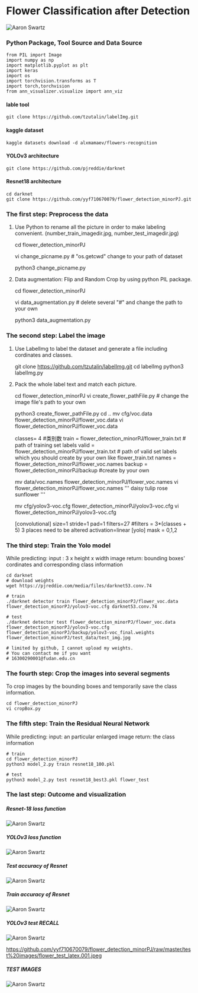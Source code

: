 # Flower Classification after Detection

![Aaron Swartz](https://github.com/yyf710670079/flower_detection_minorPJ/raw/master/test%20images/predictions_19_daisy-%2061%25%20187%20311%20138%20244%20daisy-%2034%25%20252%20381%2046%20130%20daisy-%2027%25%2085%20166%2049%20109%20daisy-%2016%25%2029%20106%20185%20246.jpg)

### Python Package, Tool Source and Data Source

    from PIL import Image
    import numpy as np
    import matplotlib.pyplot as plt
    import keras
    import os
    import torchvision.transforms as T
    import torch,torchvision
    from ann_visualizer.visualize import ann_viz

#### lable tool
    git clone https://github.com/tzutalin/labelImg.git

#### kaggle dataset
    kaggle datasets download -d alxmamaev/flowers-recognition

#### YOLOv3 architecture
    git clone https://github.com/pjreddie/darknet

#### Resnet18 architecture
    cd darknet
    git clone https://github.com/yyf710670079/flower_detection_minorPJ.git





### The first step: Preprocess the data
1) Use Python to rename all the picture in order to make labeling convenient.
(number_train_imagedir.jpg, number_test_imagedir.jpg)


    cd flower_detection_minorPJ

    vi change_picname.py # "os.getcwd" change to your path of dataset

    python3 change_picname.py
 

2) Data augmentation: Flip and Random Crop by using python PIL package.


    cd flower_detection_minorPJ

    vi data_augmentation.py # delete several "#" and change the path to your own
    
    python3 data_augmentation.py




### The second step: Label the image

1) Use LabelImg to label the dataset and generate a file including cordinates and classes.


    git clone https://github.com/tzutalin/labelImg.git
    cd labelImg
    python3 labelImg.py

2) Pack the whole label text and match each picture.


    cd flower_detection_minorPJ
    vi create_flower_pathFile.py # change the image file's path to your own
    
    python3 create_flower_pathFile.py
    cd ..
    mv cfg/voc.data flower_detection_minorPJ/flower_voc.data
    vi flower_detection_minorPJ/flower_voc.data
    
    classes= 4  #类别数
    train  = flower_detection_minorPJ/flower_train.txt # path of training set labels
    valid  = flower_detection_minorPJ/flower_train.txt # path of valid set labels which you should create by your own like flower_train.txt
    names = flower_detection_minorPJ/flower_voc.names 
    backup = flower_detection_minorPJ/backup #create by your own
    
    mv data/voc.names flower_detection_minorPJ/flower_voc.names 
    vi flower_detection_minorPJ/flower_voc.names 
    '''
    daisy
    tulip
    rose
    sunflower
    '''

    mv cfg/yolov3-voc.cfg flower_detection_minorPJ/yolov3-voc.cfg
    vi flower_detection_minorPJ/yolov3-voc.cfg
    
    [convolutional]
    size=1
    stride=1
    pad=1
    filters=27         #filters = 3*(classes + 5)  3 places need to be altered
    activation=linear
    [yolo]
    mask = 0,1,2

### The third step: Train the Yolo model

While predicting:
	input : 3 x height x width image
	return: bounding boxes' cordinates and corresponding class information
	
	cd darknet
	# download weights
	wget https://pjreddie.com/media/files/darknet53.conv.74
	
	# train
	./darknet detector train flower_detection_minorPJ/flower_voc.data flower_detection_minorPJ/yolov3-voc.cfg darknet53.conv.74 
	
	# test
	./darknet detector test flower_detection_minorPJ/flower_voc.data flower_detection_minorPJ/yolov3-voc.cfg flower_detection_minorPJ/backup/yolov3-voc_final.weights flower_detection_minorPJ/test_data/test_img.jpg
	
	# limited by github, I cannot upload my weights.
	# You can contact me if you want
	# 16300290001@fudan.edu.cn


### The fourth step: Crop the images into several segments

To crop images by the bounding boxes and temporarily save the class information.

    
    cd flower_detection_minorPJ
    vi cropBox.py 


### The fifth step: Train the Residual Neural Network

While predicting:
	input: an particular enlarged image
	return: the class information
	
	# train
	cd flower_detection_minorPJ
	python3 model_2.py train resnet18_100.pkl
	
	# test
	python3 model_2.py test resnet18_best3.pkl flower_test


### The last step: Outcome and visualization

##### Resnet-18 loss function
![Aaron Swartz](https://github.com/yyf710670079/flower_detection_minorPJ/raw/master/result/resnet18_loss.png)

##### YOLOv3 loss function
![Aaron Swartz](https://github.com/yyf710670079/flower_detection_minorPJ/raw/master/result/yolov3_loss.png)

##### Test accuracy of Resnet
![Aaron Swartz](https://github.com/yyf710670079/flower_detection_minorPJ/raw/master/result/RES.jpeg)

##### Train accuracy of Resnet
![Aaron Swartz](https://github.com/yyf710670079/flower_detection_minorPJ/raw/master/result/RES2.jpeg)

##### YOLOv3 test RECALL
![Aaron Swartz](https://github.com/yyf710670079/flower_detection_minorPJ/raw/master/result/YOLO.jpeg)


https://github.com/yyf710670079/flower_detection_minorPJ/raw/master/test%20images/flower_test_latex.001.jpeg

##### TEST IMAGES
![Aaron Swartz](https://github.com/yyf710670079/flower_detection_minorPJ/raw/master/test%20images/flower_test_latex.001.jpeg)